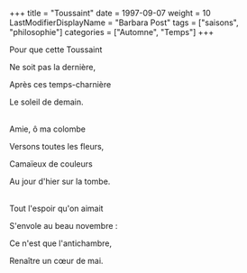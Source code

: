 +++
title = "Toussaint"
date = 1997-09-07
weight = 10
LastModifierDisplayName = "Barbara Post"
tags = ["saisons", "philosophie"]
categories = ["Automne", "Temps"]
+++

Pour que cette Toussaint

Ne soit pas la dernière,

Après ces temps-charnière

Le soleil de demain.

 \
Amie, ô ma colombe

Versons toutes les fleurs,

Camaïeux de couleurs

Au jour d'hier sur la tombe.

 \
Tout l'espoir qu'on aimait

S'envole au beau novembre :

Ce n'est que l'antichambre,

Renaître un cœur de mai.
